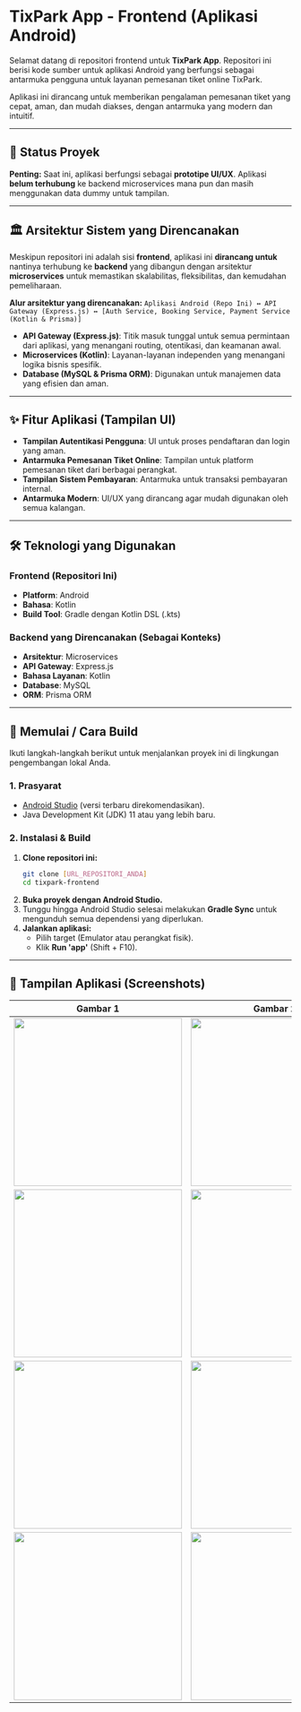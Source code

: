 # TixPark App - Frontend (Aplikasi Android)

Selamat datang di repositori frontend untuk **TixPark App**. Repositori ini berisi kode sumber untuk aplikasi Android yang berfungsi sebagai antarmuka pengguna untuk layanan pemesanan tiket online TixPark.

Aplikasi ini dirancang untuk memberikan pengalaman pemesanan tiket yang cepat, aman, dan mudah diakses, dengan antarmuka yang modern dan intuitif.

-----

## 📢 Status Proyek

**Penting:** Saat ini, aplikasi berfungsi sebagai **prototipe UI/UX**. Aplikasi **belum terhubung** ke backend microservices mana pun dan masih menggunakan data dummy untuk tampilan.

-----

## 🏛️ Arsitektur Sistem yang Direncanakan

Meskipun repositori ini adalah sisi **frontend**, aplikasi ini **dirancang untuk** nantinya terhubung ke **backend** yang dibangun dengan arsitektur **microservices** untuk memastikan skalabilitas, fleksibilitas, dan kemudahan pemeliharaan.

**Alur arsitektur yang direncanakan:**
`Aplikasi Android (Repo Ini) ↔️ API Gateway (Express.js) ↔️ [Auth Service, Booking Service, Payment Service (Kotlin & Prisma)]`

  * **API Gateway (Express.js)**: Titik masuk tunggal untuk semua permintaan dari aplikasi, yang menangani routing, otentikasi, dan keamanan awal.
  * **Microservices (Kotlin)**: Layanan-layanan independen yang menangani logika bisnis spesifik.
  * **Database (MySQL & Prisma ORM)**: Digunakan untuk manajemen data yang efisien dan aman.

-----

## ✨ Fitur Aplikasi (Tampilan UI)

  * **Tampilan Autentikasi Pengguna**: UI untuk proses pendaftaran dan login yang aman.
  * **Antarmuka Pemesanan Tiket Online**: Tampilan untuk platform pemesanan tiket dari berbagai perangkat.
  * **Tampilan Sistem Pembayaran**: Antarmuka untuk transaksi pembayaran internal.
  * **Antarmuka Modern**: UI/UX yang dirancang agar mudah digunakan oleh semua kalangan.

-----

## 🛠️ Teknologi yang Digunakan

### Frontend (Repositori Ini)

  * **Platform**: Android
  * **Bahasa**: Kotlin
  * **Build Tool**: Gradle dengan Kotlin DSL (.kts)

### Backend yang Direncanakan (Sebagai Konteks)

  * **Arsitektur**: Microservices
  * **API Gateway**: Express.js
  * **Bahasa Layanan**: Kotlin
  * **Database**: MySQL
  * **ORM**: Prisma ORM

-----

## 🚀 Memulai / Cara Build

Ikuti langkah-langkah berikut untuk menjalankan proyek ini di lingkungan pengembangan lokal Anda.

### 1\. Prasyarat

  * [Android Studio](https://developer.android.com/studio) (versi terbaru direkomendasikan).
  * Java Development Kit (JDK) 11 atau yang lebih baru.

### 2\. Instalasi & Build

1.  **Clone repositori ini:**
    ```bash
    git clone [URL_REPOSITORI_ANDA]
    cd tixpark-frontend
    ```
2.  **Buka proyek dengan Android Studio.**
3.  Tunggu hingga Android Studio selesai melakukan **Gradle Sync** untuk mengunduh semua dependensi yang diperlukan.
4.  **Jalankan aplikasi:**
      * Pilih target (Emulator atau perangkat fisik).
      * Klik **Run 'app'** (Shift + F10).

-----

## 📸 Tampilan Aplikasi (Screenshots)
| Gambar 1 | Gambar 2 |
|----------|----------|
| <img src="https://github.com/user-attachments/assets/51531edb-2d8b-4be5-b2c7-ead21bfd9eef" width="300"> | <img src="https://github.com/user-attachments/assets/fa85cffe-4be8-456d-8d30-a611a594bc4d" width="300"> |
| <img src="https://github.com/user-attachments/assets/b4d8ea70-9b4a-4446-819f-128d6cdacf67" width="300"> | <img src="https://github.com/user-attachments/assets/b7759b6d-5e33-4811-9032-1448dd2f1664" width="300"> |
| <img src="https://github.com/user-attachments/assets/b6e41583-d78e-44f3-b4e3-c15fe946c230" width="300"> | <img src="https://github.com/user-attachments/assets/5a4ac107-4b73-440b-954a-1218dfa88b93" width="300"> |
| <img src="https://github.com/user-attachments/assets/f07345ae-c9af-4e6f-b04c-6544e71b9ab4" width="300"> | <img src="https://github.com/user-attachments/assets/f42cc7bf-9a08-425d-af70-9e2823db8f54" width="300"> |
